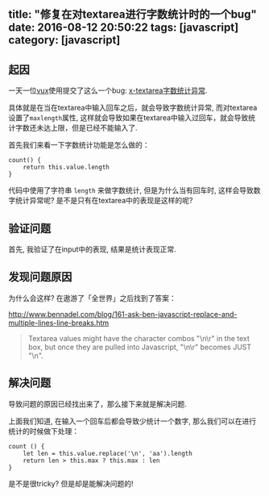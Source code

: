 title: "修复在对textarea进行字数统计时的一个bug"
date: 2016-08-12 20:50:22
tags: [javascript]
category: [javascript]
-------

## 起因

一天一位[vux](https://github.com/airyland/vux)使用提交了这么一个bug: [x-textarea字数统计异常](https://github.com/airyland/vux/issues/420).

具体就是在当在textarea中输入回车之后，就会导致字数统计异常, 而对textarea设置了`maxlength`属性, 这样就会导致如果在textarea中输入过回车，就会导致统计字数还未达上限，但是已经不能输入了.

首先我们来看一下字数统计功能是怎么做的：

```
count() {
	return this.value.length
}
```

代码中使用了字符串 `length` 来做字数统计, 但是为什么当有回车时, 这样会导致数字统计异常呢? 是不是只有在textarea中的表现是这样的呢?

## 验证问题

首先, 我验证了在input中的表现, 结果是统计表现正常.

## 发现问题原因

为什么会这样? 在遨游了「全世界」之后找到了答案：

http://www.bennadel.com/blog/161-ask-ben-javascript-replace-and-multiple-lines-line-breaks.htm

> Textarea values might have the character combos "\n\r" in the text box, but once they are pulled into Javascript, "\n\r" becomes JUST "\n".


## 解决问题

导致问题的原因已经找出来了，那么接下来就是解决问题.

上面我们知道, 在输入一个回车后都会导致少统计一个数字, 那么我们可以在进行统计的时候做下处理：

```
count () {
	let len = this.value.replace('\n', 'aa').length
	return len > this.max ? this.max : len
}
```

是不是很tricky? 但是却是能解决问题的!

